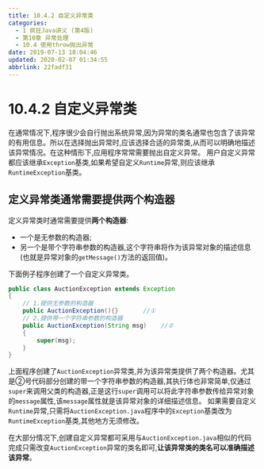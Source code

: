 ```yaml
---
title: 10.4.2 自定义异常类
categories: 
  - 1 疯狂Java讲义 (第4版)
  - 第10章 异常处理
  - 10.4 使用throw抛出异常
date: 2019-07-13 18:04:46
updated: 2020-02-07 01:34:55
abbrlink: 22fadf31
---
```

# 10.4.2 自定义异常类 #
在通常情况下,程序很少会自行抛出系统异常,因为异常的类名通常也包含了该异常的有用信息。所以在选择抛出异常时,应该选择合适的异常类,从而可以明确地描述该异常情况。在这种情形下,应用程序常常需要抛出自定义异常。
用户自定义异常都应该继承`Exception`基类,如果希望自定义`Runtime`异常,则应该继承`RuntimeException`基类。
## 定义异常类通常需要提供两个构造器 ##
定义异常类时通常需要提供**两个构造器**:
- 一个是无参数的构造器;
- 另一个是带个字符串参数的构造器,这个字符串将作为该异常对象的描述信息(也就是异常对象的`getMessage()`方法的返回值)。

下面例子程序创建了一个自定义异常类。
```java
public class AuctionException extends Exception
{
    // 1.提供无参数的构造器
    public AuctionException(){}       //①
    // 2.提供带一个字符串参数的构造器
    public AuctionException(String msg)    //②
    {
        super(msg);
    }
}
```
上面程序创建了`AuctionException`异常类,并为该异常类提供了两个构造器。尤其是②号代码部分创建的带一个字符串参数的构造器,其执行体也非常简单,仅通过`super`来调用父类的构造器,正是这行`super`调用可以将此字符串参数传给异常对象的`message`属性,该`message`属性就是该异常对象的详细描述信息。
如果需要自定义`Runtime`异常,只需将`AuctionException.java`程序中的`Exception`基类改为`RuntimeException`基类,其他地方无须修改。

在大部分情况下,创建自定义异常都可采用与`AuctionException.java`相似的代码完成只需改变`AuctionException`异常的类名即可,**让该异常类的类名可以准确描述该异常**。

